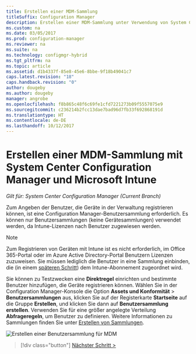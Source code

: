 ```yaml
---
title: Erstellen einer MDM-Sammlung
titleSuffix: Configuration Manager
description: Erstellen einer MDM-Sammlung unter Verwendung von System Center Configuration Manager.
ms.custom: na
ms.date: 03/05/2017
ms.prod: configuration-manager
ms.reviewer: na
ms.suite: na
ms.technology: configmgr-hybrid
ms.tgt_pltfrm: na
ms.topic: article
ms.assetid: d1b4337f-85e8-45e6-8bbe-9f18b49041c7
caps.latest.revision: "18"
caps.handback.revision: "0"
author: dougeby
ms.author: dougeby
manager: angrobe
ms.openlocfilehash: f8b865c48f6c69fe1cfd7221273b09f5557075e9
ms.sourcegitcommit: c236214b2fcc13dae7bad96d7fb33f692868191d
ms.translationtype: HT
ms.contentlocale: de-DE
ms.lasthandoff: 10/12/2017
---
```

# <a name="create-an-mdm-collection-with-system-center-configuration-manager-and-microsoft-intune"></a>Erstellen einer MDM-Sammlung mit System Center Configuration Manager und Microsoft Intune

*Gilt für: System Center Configuration Manager (Current Branch)*

Zum Angeben der Benutzer, die Geräte in der Verwaltung registrieren können, ist eine Configuration Manager-Benutzersammlung erforderlich. Es können nur Benutzersammlungen (keine Gerätesammlungen) verwendet werden, da Intune-Lizenzen nach Benutzer zugewiesen werden.

> [!NOTE]
> Zum Registrieren von Geräten mit Intune ist es nicht erforderlich, im Office 365-Portal oder im Azure Active Directory-Portal Benutzern Lizenzen zuzuweisen. Sie müssen lediglich die Benutzer in eine Sammlung einbinden, die (in einem [späteren Schritt](configure-intune-subscription.md)) dem Intune-Abonnement zugeordnet wird.

Sie können zu Testzwecken eine **Direktregel** einrichten und bestimmte Benutzer hinzufügen, die Geräte registrieren können. Wählen Sie in der Configuration Manager-Konsole die Option **Assets und Konformität** > **Benutzersammlungen** aus, klicken Sie auf der Registerkarte **Startseite** auf die Gruppe **Erstellen**, und klicken Sie dann auf **Benutzersammlung erstellen**. Verwenden Sie für eine größer angelegte Verteilung **Abfrageregeln**, um Benutzer zu definieren. Weitere Informationen zu Sammlungen finden Sie unter [Erstellen von Sammlungen](https://technet.microsoft.com/library/mt629371.aspx).

![Erstellen einer Benutzersammlung für MDM](../media/mdm-create-user-collection.png)

> [!div class="button"]
[Nächster Schritt >](confirm-dns.md)
